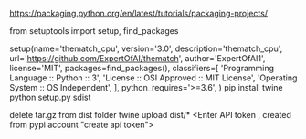 https://packaging.python.org/en/latest/tutorials/packaging-projects/

from setuptools import setup, find_packages

setup(name='thematch_cpu',
		version='3.0',
		description='thematch_cpu',
		url='https://github.com/ExpertOfAI/thematch',
		author='ExpertOfAI1',
		license='MIT',
		packages=find_packages(),
		classifiers=[
		'Programming Language :: Python :: 3',
		'License :: OSI Approved :: MIT License',
		'Operating System :: OS Independent',
		],
		python_requires='>=3.6',
		)
pip install twine		
python setup.py sdist

delete tar.gz from dist folder
twine upload dist/*
<Enter API token , created from pypi account "create api token">
